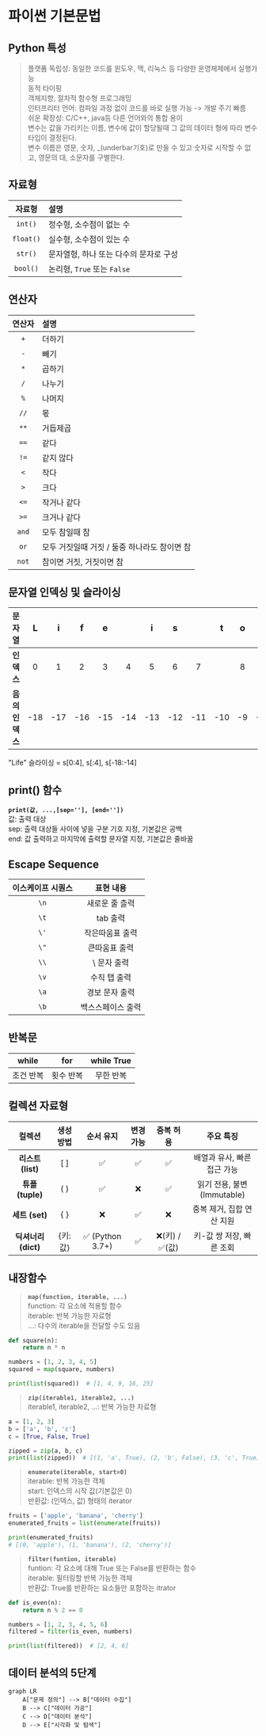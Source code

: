# 파이썬 기본문법
## Python 특성
> 플랫폼 독립성: 동일한 코드를 윈도우, 맥, 리눅스 등 다양한 운영체제에서 실행가능  
> 동적 타이핑  
> 객체지향, 절차적 함수형 프로그래밍  
> 인터프리터 언어: 컴파일 과정 없이 코드를 바로 실행 가능 -> 개발 주기 빠름  
> 쉬운 확장성: C/C++, java등 다른 언어와의 통합 용이  
> 변수는 값을 가리키는 이름, 변수에 값이 할당될때 그 값의 데이터 형에 따라 변수 타입이 결정된다.  
> 변수 이름은 영문, 숫자, _(underbar기호)로 만들 수 있고 숫자로 시작할 수 없고, 영문의 대, 소문자를 구별한다.  

## 자료형
| 자료형    | 설명                        |
|:----------:|:----------------------------|
| `int()`  | 정수형, 소수점이 없는 수    |
| `float()`| 실수형, 소수점이 있는 수    |
| `str()`  | 문자열형, 하나 또는 다수의 문자로 구성 |
| `bool()` | 논리형, `True` 또는 `False` |

## 연산자
| 연산자  | 설명         |
|:--------:|:------------|
| `+`  | 더하기      |
| `-`  | 빼기        |
| `*`  | 곱하기      |
| `/`  | 나누기      |
| `%`  | 나머지      |
| `//` | 몫         |
| `**` | 거듭제곱    |
| `==` | 같다       |
| `!=` | 같지 않다  |
| `<`  | 작다       |
| `>`  | 크다       |
| `<=` | 작거나 같다 |
| `>=` | 크거나 같다 |
| `and` | 모두 참일때 참 |
| `or` | 모두 거짓일때 거짓 / 둘중 하나라도 참이면 참 |
| `not` | 참이면 거짓, 거짓이면 참 |

## 문자열 인덱싱 및 슬라이싱
|**문자열**| <span style="font-size:18px;">L</span> | <span style="font-size:18px;">i</span> | <span style="font-size:18px;">f</span> | <span style="font-size:18px;">e</span> | &nbsp; | <span style="font-size:18px;">i</span> | <span style="font-size:18px;">s</span> | &nbsp; | <span style="font-size:18px;">t</span> | <span style="font-size:18px;">o</span> | <span style="font-size:18px;">o</span> | &nbsp; | <span style="font-size:18px;">s</span> | <span style="font-size:18px;">h</span> | <span style="font-size:18px;">o</span> | <span style="font-size:18px;">r</span> | <span style="font-size:18px;">t</span> | <span style="font-size:18px;">,</span> |
|:------------:|:----:|:----:|:----:|:----:|:------:|:----:|:----:|:------:|:----:|:----:|:----:|:------:|:----:|:----:|:----:|:----:|:----:|:----:|
|**인덱스**|0|1|2|3|4|5|6|7||8|9|10|11|12|13|14|15|16|17|  
|**음의 인덱스**|-18|-17|-16|-15|-14|-13|-12|-11|-10|-9|-8|-7|-6|-5|-4|-3|-2|-1|  
  
"Life" 슬라이싱 = s[0:4], s[:4], s[-18:-14]

## print() 함수
**`print(값, ...,[sep=''], [end=''])`**  
값: 출력 대상  
sep: 출력 대상들 사이에 넣을 구분 기호 지정, 기본값은 공백  
end: 값 출력하고 마지막에 출력할 문자열 지정, 기본값은 줄바꿈  

## Escape Sequence
| 이스케이프 시퀀스 | 표현 내용 |
|:--------:|:------------:|
| `\n`  | 새로운 줄 츨력 |
| `\t`  | tab 출력 |
| `\'`  | 작은따움표 출력 |
| `\"`  | 큰따움표 출력 |
| `\\`  | \ 문자 출력 |
| `\v`  | 수직 탭 출력 |
| `\a`  | 경보 문자 출력 |
| `\b`  | 백스스페이스 출력 |

## 반복문
| while | for | while True |
|:-----:|:---:|:----------:|
| 조건 반복 | 횟수 반복 | 무한 반복 |

## 컬렉션 자료형
| 컬렉션 | 생성 방법 | 순서 유지 | 변경 가능 | 중복 허용 | 주요 특징 |
|:--------:|:----------:|:----------:|:----------:|:----------:|:--------------------------------:|
| **리스트 (list)** | [ ] | ✅ | ✅ | ✅ | 배열과 유사, 빠른 접근 가능 |
| **튜플 (tuple)** | ( ) | ✅ | ❌ | ✅ | 읽기 전용, 불변(Immutable) |
| **세트 (set)** | { } | ❌ | ✅ | ❌ | 중복 제거, 집합 연산 지원 |
| **딕셔너리 (dict)** | {키:값} |✅ (Python 3.7+) | ✅ | ❌(키) / ✅(값) | 키-값 쌍 저장, 빠른 조회 |

## 내장함수
> **`map(function, iterable, ...)`**  
    function: 각 요소에 적용할 함수  
    iterable: 반복 가능한 자료형  
    ...: 다수의 iterable을 전달할 수도 있음  
```python
def square(n):
    return n * n

numbers = [1, 2, 3, 4, 5]
squared = map(square, numbers)

print(list(squared))  # [1, 4, 9, 16, 25]
```  

> **`zip(iterable1, iterable2, ...)`**  
    iterable1, iterable2, ...: 반복 가능한 자료형  
```python
a = [1, 2, 3]
b = ['a', 'b', 'c']
c = [True, False, True]

zipped = zip(a, b, c)
print(list(zipped))  # [(1, 'a', True), (2, 'b', False), (3, 'c', True)]
```

> **`enumerate(iterable, start=0)`**  
    iterable: 반복 가능한 객체  
    start: 인덱스의 시작 값(기본값은 0)  
    반환값: (인덱스, 값) 형태의 iterator  
```python
fruits = ['apple', 'banana', 'cherry']
enumerated_fruits = list(enumerate(fruits))

print(enumerated_fruits)  
# [(0, 'apple'), (1, 'banana'), (2, 'cherry')]
```

> **`filter(funtion, iterable)`**  
    funtion: 각 요소에 대해 True 또는 False를 반환하는 함수  
    iterable: 필터링할 반복 가능한 객체  
    반환값: True를 반환하는 요소들만 포함하는 itrator  
```python
def is_even(n):
    return n % 2 == 0

numbers = [1, 2, 3, 4, 5, 6]
filtered = filter(is_even, numbers)

print(list(filtered))  # [2, 4, 6]
```

## 데이터 분석의 5단계
```mermaid
graph LR
    A["문제 정의"] --> B["데이터 수집"]
    B --> C["데이터 가공"]
    C --> D["데이터 분석"]
    D --> E["시각화 및 탐색"]
```